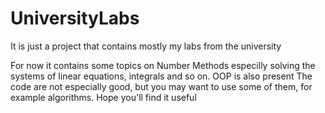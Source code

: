 # UniversityLabs
It is just a project that contains mostly my labs from the university

For now it contains some topics on Number Methods especilly solving the systems of linear equations, integrals and so on. OOP is also present
The code are not especially good, but you may want to use some of them, for example algorithms. 
Hope you'll find it useful  
